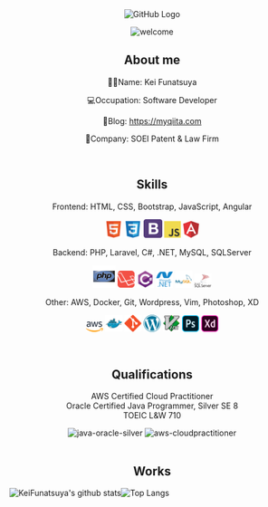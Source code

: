 <div align="center">
<img src="https://user-images.githubusercontent.com/45201545/99141222-83983780-268c-11eb-90eb-ba70d213d088.gif" alt="GitHub Logo" width="150" height="150" />

![welcome](https://user-images.githubusercontent.com/45201545/99147983-7436df80-26c8-11eb-9c63-3a2c981ce93f.gif)

<h2>About me</h2>

🦸‍♂️Name: Kei Funatsuya

💻Occupation: Software Developer

📖Blog: https://myqiita.com

🏢Company: SOEI Patent & Law Firm

<br>
<h2>Skills</h2>

Frontend: HTML, CSS, Bootstrap, JavaScript, Angular

<img src = 'https://github.com/jimbaran5601406/jimbaran5601406/blob/master/images/html.svg' width='30'/> <img src = 'https://github.com/jimbaran5601406/jimbaran5601406/blob/master/images/css.svg' width='30'/> <img src = 'https://github.com/jimbaran5601406/jimbaran5601406/blob/master/images/bootstrap.svg' width='33'/> <img src = 'https://github.com/jimbaran5601406/jimbaran5601406/blob/master/images/js.svg' width='30'/> <img src = 'https://github.com/jimbaran5601406/jimbaran5601406/blob/master/images/angular.svg' width='28'/>

Backend: PHP, Laravel, C#, .NET, MySQL, SQLServer

<img src = 'https://github.com/jimbaran5601406/jimbaran5601406/blob/master/images/php.svg' width='40'/> <img src = 'https://github.com/jimbaran5601406/jimbaran5601406/blob/master/images/laravel.svg' width='30'/> <img src = 'https://github.com/jimbaran5601406/jimbaran5601406/blob/master/images/csharp.svg' width='30'/> <img src = 'https://github.com/jimbaran5601406/jimbaran5601406/blob/master/images/microsoft-dotnet.svg' width='30'/> <img src = 'https://github.com/jimbaran5601406/jimbaran5601406/blob/master/images/mysql.svg' width='30'/> <img src = 'https://github.com/jimbaran5601406/jimbaran5601406/blob/master/images/sql-server.svg' width='30'/>

Other: AWS, Docker, Git, Wordpress, Vim, Photoshop, XD

<img src = 'https://github.com/jimbaran5601406/jimbaran5601406/blob/master/images/aws.svg' width='30'/> <img src = 'https://github.com/jimbaran5601406/jimbaran5601406/blob/master/images/docker.svg' width='30'/> <img src = 'https://github.com/jimbaran5601406/jimbaran5601406/blob/master/images/git.svg' width='30'/> <img src = 'https://github.com/jimbaran5601406/jimbaran5601406/blob/master/images/wordpress.svg' width='30'/> <img src = 'https://github.com/jimbaran5601406/jimbaran5601406/blob/master/images/vim.svg' width='30'/> <img src = 'https://github.com/jimbaran5601406/jimbaran5601406/blob/master/images/adobe-photoshop.svg' width='30'/> <img src = 'https://github.com/jimbaran5601406/jimbaran5601406/blob/master/images/adobe-adobe-xd.svg' width='30'/>

<br>
<h2>Qualifications</h2>

AWS Certified Cloud Practitioner<br>
Oracle Certified Java Programmer, Silver SE 8<br>
TOEIC L&W 710<br>

<img width="100" alt="java-oracle-silver" src="https://user-images.githubusercontent.com/45201545/99142189-38832200-2696-11eb-8104-ffaffe1f985b.png">
<img width="100" alt="aws-cloudpractitioner" src="https://user-images.githubusercontent.com/45201545/99142190-39b44f00-2696-11eb-9604-921072ce9c6d.png">

<br>
<br>
<h2>Works</h2>

<a href="https://github.com/jim/github-readme-stats">
<img align="left" src="https://github-readme-stats.vercel.app/api?username=jimbaran5601406&count_private=true&theme=slateorange&bg_color=30,c9d6ff,e2e2e2&show_icons=true" alt="KeiFunatsuya's github stats">
</a>
<a href="https://github.com/jim/github-readme-stats">
<img align="left" src="https://github-readme-stats.vercel.app/api/top-langs/?username=jimbaran5601406&theme=slateorange&bg_color=30,c9d6ff,e2e2e2&count_private=true" alt="Top Langs">
</a>

</div>

